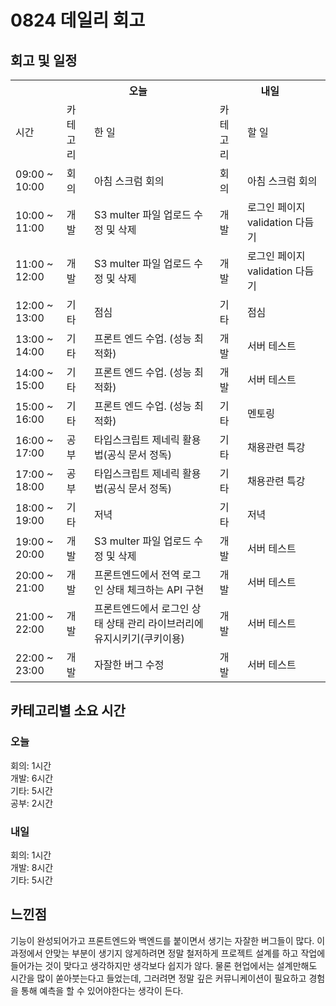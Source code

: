 # 0824 데일리 회고

## 회고 및 일정

  <table>
    <tr>
      <th></th>
      <th colspan="2">오늘</th>
      <th colspan="2">내일</th>
    </tr>
    <tr>
      <td>시간</td>
      <td>카테고리</td>
      <td>한 일</td>
      <td>카테고리</td>
      <td>할 일</td>
    </tr>
    <tr>
          <td>09:00 ~ 10:00</td>
          <td>회의</td>
          <td>아침 스크럼 회의 </td>
          <td>회의</td>
          <td>아침 스크럼 회의</td>
        </tr><tr>
          <td>10:00 ~ 11:00</td>
          <td>개발</td>
          <td>S3 multer 파일 업로드 수정 및 삭제</td>
          <td>개발</td>
          <td>로그인 페이지 validation 다듬기</td>
        </tr><tr>
          <td>11:00 ~ 12:00</td>
          <td>개발</td>
          <td>S3 multer 파일 업로드 수정 및 삭제</td>
          <td>개발</td>
          <td>로그인 페이지 validation 다듬기</td>
        </tr><tr>
          <td>12:00 ~ 13:00</td>
          <td>기타</td>
          <td>점심</td>
          <td>기타</td>
          <td>점심</td>
        </tr><tr>
          <td>13:00 ~ 14:00</td>
          <td>기타</td>
          <td>프론트 엔드 수업. (성능 최적화)</td>
          <td>개발</td>
          <td>서버 테스트</td>
        </tr><tr>
          <td>14:00 ~ 15:00</td>
          <td>기타</td>
          <td>프론트 엔드 수업. (성능 최적화)</td>
          <td>개발</td>
          <td>서버 테스트</td>
        </tr><tr>
          <td>15:00 ~ 16:00</td>
          <td>기타</td>
          <td>프론트 엔드 수업. (성능 최적화)</td>
          <td>기타</td>
          <td>멘토링</td>
        </tr><tr>
          <td>16:00 ~ 17:00</td>
          <td>공부</td>
          <td>타입스크립트 제네릭 활용법(공식 문서 정독)</td>
          <td>기타</td>
          <td>채용관련 특강</td>
        </tr><tr>
          <td>17:00 ~ 18:00</td>
          <td>공부</td>
          <td>타입스크립트 제네릭 활용법(공식 문서 정독)</td>
          <td>기타</td>
          <td>채용관련 특강</td>
        </tr><tr>
          <td>18:00 ~ 19:00</td>
          <td>기타</td>
          <td>저녁</td>
          <td>기타</td>
          <td>저녁</td>
        </tr><tr>
          <td>19:00 ~ 20:00</td>
          <td>개발</td>
          <td>S3 multer 파일 업로드 수정 및 삭제</td>
          <td>개발</td>
          <td>서버 테스트</td>
        </tr><tr>
          <td>20:00 ~ 21:00</td>
          <td>개발</td>
          <td>프론트엔드에서 전역 로그인 상태 체크하는 API 구현</td>
          <td>개발</td>
          <td>서버 테스트</td>
        </tr><tr>
          <td>21:00 ~ 22:00</td>
          <td>개발</td>
          <td>프론트엔드에서 로그인 상태 상태 관리 라이브러리에 유지시키기(쿠키이용)</td>
          <td>개발</td>
          <td>서버 테스트</td>
        </tr><tr>
          <td>22:00 ~ 23:00</td>
          <td>개발</td>
          <td>자잘한 버그 수정</td>
          <td>개발</td>
          <td>서버 테스트</td>
        </tr>
  </table>

## 카테고리별 소요 시간

### 오늘

회의: 1시간<br>개발: 6시간<br>기타: 5시간<br>공부: 2시간

### 내일

회의: 1시간<br>개발: 8시간<br>기타: 5시간

## 느낀점

기능이 완성되어가고 프론트엔드와 백엔드를 붙이면서 생기는 자잘한 버그들이 많다. 이 과정에서 안맞는 부분이 생기지 않게하려면 정말 철저하게 프로젝트 설계를 하고 작업에 들어가는 것이 맞다고 생각하지만 생각보다 쉽지가 않다. 물론 현업에서는 설계만해도 시간을 많이 쏟아붓는다고 들었는데, 그러려면 정말 깊은 커뮤니케이션이 필요하고 경험을 통해 예측을 할 수 있어야한다는 생각이 든다.
